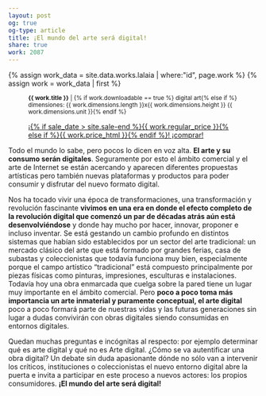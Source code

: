 ```yaml
---
layout: post
og: true
og-type: article
title: ¡El mundo del arte será digital!  
share: true
work: 2087
---
```


{% assign work_data = site.data.works.lalaia | where:"id", page.work %}
{% assign work = work_data | first %}
<figure class="text-center">
	<div class="padding-artwork-container">
		<div class="embed-container embed-container_3-1">
			<core-image sizing="cover" class="core-image-size" preload fade src="{{ work.featured_src }}"></core-image>	
		</div>
	</div>
	<figcaption>
		<p><small><strong>{{ work.title }}</strong> | {% if work.downloadable == true %} digital art{% else if %} dimensiones: {{ work.dimensions.length }}x{{ work.dimensions.height }} {{ work.dimensions.unit }}{% endif %}</small></p>
		<p><a href="{{ work.permalink }}" class="btn btn-primary btn-lg">¡{% if sale_date > site.sale-end %}{{ work.regular_price }}{% else if %}{{ work.price_html }}{% endif %}! ¡comprar! <i class="fa fa-credit-card"></i></a></p>
	</figcaption>
</figure>

Todo el mundo lo sabe, pero pocos lo dicen en voz alta. **El arte y su consumo serán digitales**. Seguramente por esto el ámbito comercial y el arte de Internet se están acercando y aparecen diferentes propuestas artísticas pero también nuevas plataformas y productos para poder consumir y disfrutar del nuevo formato digital.  
 
Nos ha tocado vivir una época de transformaciones, una transformación y revolución fascinante **vivimos en una era en donde el efecto completo de la revolución digital que comenzó un par de décadas atrás aún está desenvolviéndose** y donde hay mucho por hacer, innovar, proponer e incluso inventar. Se está gestando un cambio profundo en distintos sistemas que habían sido establecidos por un sector del arte tradicional: un mercado clásico del arte que está formado por grandes ferias, casa de subastas y coleccionistas que todavía funciona muy bien, especialmente porque el campo artístico “tradicional” está compuesto principalmente por piezas físicas como pinturas, impresiones, esculturas e instalaciones. Todavía hoy una obra enmarcada que cuelga sobre la pared tiene un lugar muy importante en el ámbito comercial. Pero **poco a poco toma más importancia un arte inmaterial y puramente conceptual, el arte digital** poco a poco formará parte de nuestras vidas y las futuras generaciones sin lugar a dudas convivirán con obras digitales siendo consumidas en entornos digitales. 

Quedan muchas preguntas e incógnitas al respecto: por ejemplo determinar qué es arte digital y qué no es Arte digital. ¿Cómo se va autentificar una obra digital? Un debate sin duda apasionante dónde no sólo van a intervenir los críticos, instituciones o coleccionistas el nuevo entorno digital abre la puerta e invita a participar en este proceso a nuevos actores: los propios consumidores. **¡El mundo del arte será digital!** 